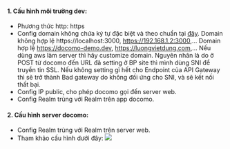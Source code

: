 #### 1. Cấu hình môi trường dev:
- Phương thức http: https
- Config domain không chứa ký tự đặc biệt và theo chuẩn tại [đây](https://jp.globalsign.com/blog/articles/server_name_indication.html). Domain không hợp lệ https://localhost:3000, https://192.168.1.2:3000,... Domain hợp lệ https://docomo-demo.dev, https://luongvietdung.com,... Nếu dùng aws làm server thì hãy customize domain. Nguyên nhân là do ở POST từ docomo đến URL đã setting ở BP site thì mình dùng SNI để truyền tin SSL. Nếu không setting gì hết cho Endpoint của API Gateway thì sẽ trở thành Bad gateway do không đối ứng cho SNI, và sẽ kết nối thất bại. 
- Config IP public, cho phép docomo gọi đến server web.
- Config Realm trùng với Realm trên app docomo.

#### 2. Cấu hình server docomo:
- Config Realm trùng với Realm trên server web.
- Tham khảo cấu hình dưới đây:
![](https://slack-imgs.com/?c=1&url=http%3A%2F%2Ffiles.marinax.co.jp%2FScreenShot%25202019-04-23%252020.16.30.jpg)